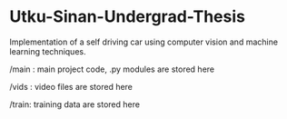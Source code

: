 # Utku-Sinan-Undergrad-Thesis
Implementation of a self driving car using computer vision and machine learning techniques.

/main : main project code, .py modules are stored here

/vids : video files are stored here

/train: training data are stored here

